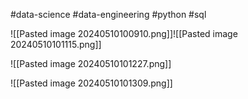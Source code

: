 #data-science #data-engineering #python #sql

![[Pasted image 20240510100910.png]]![[Pasted image 20240510101115.png]]

![[Pasted image 20240510101227.png]]

![[Pasted image 20240510101309.png]]
